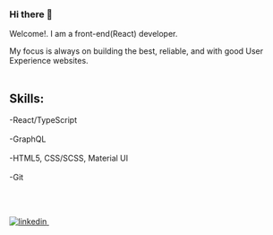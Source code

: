    ### Hi there 👋

Welcome!.
I am a front-end(React) developer. 

My focus is always on building the best, reliable, and with good User Experience websites.
<br /><br />

## Skills:<br />

   -React/TypeScript<br /><br />
   -GraphQL<br /><br />
   -HTML5, CSS/SCSS, Material UI<br /><br />
   -Git<br /><br />

   
  <br />
<p>
 <a href="https://www.linkedin.com/in/yhan1205/" target="_blank" rel="nofollow noreferrer">
    <img src="https://img.shields.io/badge/LinkedIn-0077B5?style=for-the-badge&logo=linkedin&logoColor=white" alt="linkedin">
  </a> &nbsp;
</p>


<!--
**yhan0704/yhan0704** is a ✨ _special_ ✨ repository because its `README.md` (this file) appears on your GitHub profile.

Here are some ideas to get you started:

- 🔭 I’m currently working on ...
- 🌱 I’m currently learning ...
- 👯 I’m looking to collaborate on ...
- 🤔 I’m looking for help with ...
- 💬 Ask me about ...
- 📫 How to reach me: ...
- 😄 Pronouns: ...
- ⚡ Fun fact: ...
-->
